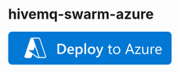 # hivemq-swarm-azure

[![Deploy To Azure](https://raw.githubusercontent.com/Azure/azure-quickstart-templates/master/1-CONTRIBUTION-GUIDE/images/deploytoazure.svg?sanitize=true)](https://portal.azure.com/#create/Microsoft.Template/uri/https%3A%2F%2Fraw.githubusercontent.com%2FRyanDussiaume%2Fhivemq-swarm-azure%2Fmain%2Fazuredeploy.json)
